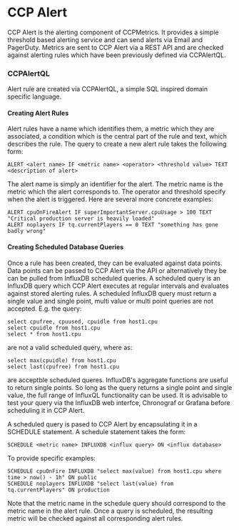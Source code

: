 # CCP Alert

CCP Alert is the alerting component of CCPMetrics. It provides a simple threshold based alerting service and can send alerts via Email and PagerDuty. Metrics are sent to CCP Alert via a REST API and are checked against alerting rules which have been previously defined via CCPAlertQL. 

### CCPAlertQL
Alert rule are created via CCPAlertQL, a simple SQL inspired domain specific language. 

#### Creating Alert Rules
Alert rules have a name which identifies them, a metric which they are associated, a condition which is the central part of the rule and text, which describes the rule. The query to create a new alert rule takes the following form:
```
ALERT <alert name> IF <metric name> <operator> <threshold value> TEXT <description of alert>
```

The alert name is simply an identifier for the alert. The metric name is the metric which the alert corresponds to. The operator and threshold specify when the alert is triggered. Here are several more concrete examples:

```
ALERT cpuOnFireAlert IF superImportantServer.cpuUsage > 100 TEXT "Critical production server is heavily loaded"
ALERT noplayers IF tq.currentPlayers == 0 TEXT "something has gone badly wrong"
```

#### Creating Scheduled Database Queries
Once a rule has been created, they can be evaluated against data points. Data points can be passed to CCP Alert via the API or alternatively they be can be pulled from InfluxDB
scheduled queries. A scheduled query is an InfluxDB query which CCP Alert executes at regular intervals and evaluates against stored alerting rules. A scheduled InfluxDB query must
return a single value and single point, multi value or multi point queries are not accepted. E.g. the query: 

````
select cpufree, cpuused, cpuidle from host1.cpu
select cpuidle from host1.cpu
select * from host1.cpu
````
are not a valid scheduled query, where as:
````
select max(cpuidle) from host1.cpu
select last(cpufree) from host1.cpu
````
are acceptble scheduled queres. InfluxDB's aggregate functions are useful to return single points. So long as the query returns a single point and single value, the full range of InfluxQL functionality can be used. It is advisable to test your query via the InfluxDB web interfce, Chronograf or Grafana before scheduling it in CCP Alert.

A scheduled query is pased to CCP Alert by encapsulating it in a SCHEDULE statement. A schedule statement takes the form:

````
SCHEDULE <metric name> INFLUXDB <influx query> ON <influx database>
````
To provide specific examples:
````
SCHEDULE cpuOnFire INFLUXDB "select max(value) from host1.cpu where time > now() - 1h" ON public
SCHEDULE noplayers INFLUXDB "select last(value) from tq.currentPlayers" ON production
````
Note that the metric name in the schedule query should correspond to the metric name in the alert rule. Once a query is scheduled, the resulting metric will be checked against all
corresponding alert rules.
